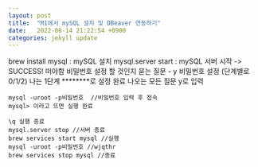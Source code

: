 ```yaml
---
layout: post
title:  "M1에서 mySQL 설치 및 DBeaver 연동하기"
date:   2022-08-14 21:22:54 +0900
categories: jekyll update
---
```

brew install mysql : mySQL 설치
	mysql.server start : mySQL 서버 시작 -> SUCCESS! 떠야함
	비밀번호 설정 할 것인지 묻는 질문 - y
	비밀번호 설정 (단계별로 0/1/2)
	나는 1단계 ********로 설정 완료
	나오는 모든 질문 y로 입력
	
	mysql -uroot -p비밀번호  //비밀번호 입력 후 접속
 	mysql> 이라고 뜨면 실행 완료
	
	\q 실행 종료
	mysql.server stop //서버 종료
	brew services start mysql //실행
	mysql -uroot -p비밀번호 //wjqthr
	brew services stop mysql //종료 

[jekyll-docs]: https://jekyllrb.com/docs/home
[jekyll-gh]:   https://github.com/jekyll/jekyll
[jekyll-talk]: https://talk.jekyllrb.com/
